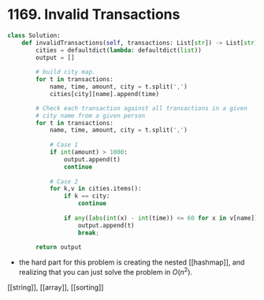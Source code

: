 # 1169. Invalid Transactions

```python
class Solution:
    def invalidTransactions(self, transactions: List[str]) -> List[str]:
        cities = defaultdict(lambda: defaultdict(list))
        output = []
        
		# build city map. 
        for t in transactions:
            name, time, amount, city = t.split(',')
            cities[city][name].append(time)

		# Check each transaction against all transactions in a given
		# city name from a given person
        for t in transactions:
            name, time, amount, city = t.split(',')
            
			# Case 1
            if int(amount) > 1000:
                output.append(t)
                continue
                
			# Case 2
            for k,v in cities.items():
                if k == city:
                    continue
                    
                if any([abs(int(x) - int(time)) <= 60 for x in v[name]]):
                    output.append(t)
                    break;
        
        return output
```

- the hard part for this problem is creating the nested [[hashmap]], and realizing that you can just solve the problem in $O(n^2)$.

[[string]], [[array]], [[sorting]]
